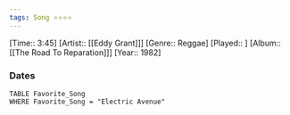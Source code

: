 ```yaml
---
tags: Song ⭐⭐⭐⭐ 
---
```

[Time:: 3:45]
[Artist:: [[Eddy Grant]]]
[Genre:: Reggae]
[Played:: ]
[Album:: [[The Road To Reparation]]]
[Year:: 1982]
### Dates
````dataview
TABLE Favorite_Song
WHERE Favorite_Song = "Electric Avenue"
````